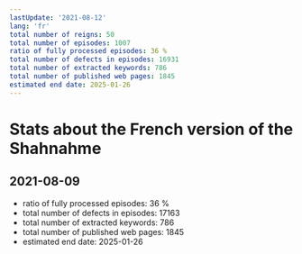 ```yaml
---
lastUpdate: '2021-08-12'
lang: 'fr'
total number of reigns: 50
total number of episodes: 1007
ratio of fully processed episodes: 36 %
total number of defects in episodes: 16931
total number of extracted keywords: 786
total number of published web pages: 1845
estimated end date: 2025-01-26
---
```


# Stats about the French version of the Shahnahme

## 2021-08-09

- ratio of fully processed episodes: 36 %
- total number of defects in episodes: 17163
- total number of extracted keywords: 786
- total number of published web pages: 1845
- estimated end date: 2025-01-26

